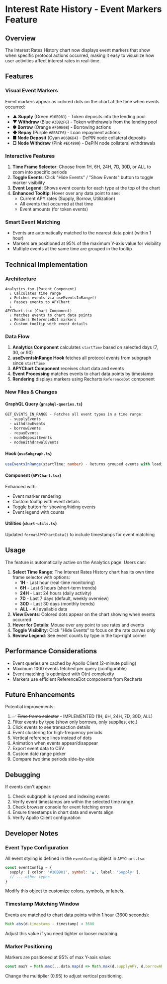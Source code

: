 # Interest Rate History - Event Markers Feature

## Overview
The Interest Rates History chart now displays event markers that show when specific protocol actions occurred, making it easy to visualize how user activities affect interest rates in real-time.

## Features

### Visual Event Markers
Event markers appear as colored dots on the chart at the time when events occurred:
- **▲ Supply** (Green `#10B981`) - Token deposits into the lending pool
- **▼ Withdraw** (Blue `#3B82F6`) - Token withdrawals from the lending pool
- **● Borrow** (Orange `#F59E0B`) - Borrowing actions
- **◆ Repay** (Purple `#8B5CF6`) - Loan repayment actions
- **■ Node Deposit** (Cyan `#06B6D4`) - DePIN node collateral deposits
- **□ Node Withdraw** (Pink `#EC4899`) - DePIN node collateral withdrawals

### Interactive Features
1. **Time Frame Selector**: Choose from 1H, 6H, 24H, 7D, 30D, or ALL to zoom into specific periods
2. **Toggle Events**: Click "Hide Events" / "Show Events" button to toggle marker visibility
3. **Event Legend**: Shows event counts for each type at the top of the chart
4. **Enhanced Tooltip**: Hover over any data point to see:
   - Current APY rates (Supply, Borrow, Utilization)
   - All events that occurred at that time
   - Event amounts (for token events)

### Smart Event Matching
- Events are automatically matched to the nearest data point (within 1 hour)
- Markers are positioned at 95% of the maximum Y-axis value for visibility
- Multiple events at the same time are grouped in the tooltip

## Technical Implementation

### Architecture
```
Analytics.tsx (Parent Component)
  ↓ Calculates time range
  ↓ Fetches events via useEventsInRange()
  ↓ Passes events to APYChart
  ↓
APYChart.tsx (Chart Component)
  ↓ Matches events to chart data points
  ↓ Renders ReferenceDot markers
  ↓ Custom tooltip with event details
```

### Data Flow
1. **Analytics Component** calculates `startTime` based on selected days (7, 30, or 90)
2. **useEventsInRange Hook** fetches all protocol events from subgraph since `startTime`
3. **APYChart Component** receives chart data and events
4. **Event Processing** matches events to chart data points by timestamp
5. **Rendering** displays markers using Recharts `ReferenceDot` component

### New Files & Changes

#### GraphQL Query (`graphql-queries.ts`)
```graphql
GET_EVENTS_IN_RANGE - Fetches all event types in a time range:
  - supplyEvents
  - withdrawEvents
  - borrowEvents
  - repayEvents
  - nodeDepositEvents
  - nodeWithdrawalEvents
```

#### Hook (`useSubgraph.ts`)
```typescript
useEventsInRange(startTime: number) - Returns grouped events with loading state
```

#### Component (`APYChart.tsx`)
Enhanced with:
- Event marker rendering
- Custom tooltip with event details
- Toggle button for showing/hiding events
- Event legend with counts

#### Utilities (`chart-utils.ts`)
Updated `formatAPYChartData()` to include timestamps for event matching

## Usage

The feature is automatically active on the Analytics page. Users can:

1. **Select Time Range**: The Interest Rates History chart has its own time frame selector with options:
   - **1H** - Last hour (real-time monitoring)
   - **6H** - Last 6 hours (short-term trends)
   - **24H** - Last 24 hours (daily activity)
   - **7D** - Last 7 days (default, weekly overview)
   - **30D** - Last 30 days (monthly trends)
   - **ALL** - All available data
2. **View Events**: Colored dots appear on the chart showing when events occurred
3. **Hover for Details**: Mouse over any point to see rates and events
4. **Toggle Visibility**: Click "Hide Events" to focus on the rate curves only
5. **Review Legend**: See event counts by type in the top-right corner

## Performance Considerations

- Event queries are cached by Apollo Client (2-minute polling)
- Maximum 1000 events fetched per query (configurable)
- Event matching is optimized with O(n) complexity
- Markers use efficient ReferenceDot components from Recharts

## Future Enhancements

Potential improvements:
1. ✅ ~~Time frame selector~~ - IMPLEMENTED (1H, 6H, 24H, 7D, 30D, ALL)
2. Filter events by type (show only borrows, only supplies, etc.)
3. Click events to see transaction details
4. Event clustering for high-frequency periods
5. Vertical reference lines instead of dots
6. Animation when events appear/disappear
7. Export event data to CSV
8. Custom date range picker
9. Compare two time periods side-by-side

## Debugging

If events don't appear:
1. Check subgraph is synced and indexing events
2. Verify event timestamps are within the selected time range
3. Check browser console for event fetching errors
4. Ensure timestamps in chart data and events align
5. Verify Apollo Client configuration

## Developer Notes

### Event Type Configuration
All event styling is defined in the `eventConfig` object in `APYChart.tsx`:
```typescript
const eventConfig = {
  supply: { color: '#10B981', symbol: '▲', label: 'Supply' },
  // ... other types
}
```

Modify this object to customize colors, symbols, or labels.

### Timestamp Matching Window
Events are matched to chart data points within 1 hour (3600 seconds):
```typescript
Math.abs(d.timestamp - timestamp) < 3600
```

Adjust this value if you need tighter or looser matching.

### Marker Positioning
Markers are positioned at 95% of max Y-axis value:
```typescript
const maxY = Math.max(...data.map(d => Math.max(d.supplyAPY, d.borrowAPY, d.utilization))) * 0.95
```

Change the multiplier (0.95) to adjust vertical positioning.

